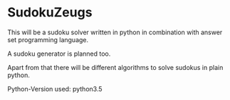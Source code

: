 # SudokuZeugs

This will be a sudoku solver written in python in combination with answer set programming language.

A sudoku generator is planned too.

Apart from that there will be different algorithms to solve sudokus in plain python. 

Python-Version used: python3.5
